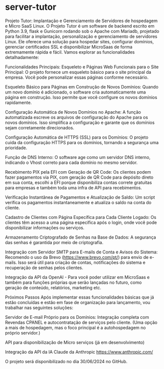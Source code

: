 # server-tutor
Projeto Tutor: Implantação e Gerenciamento de Servidores de hospedagem e Micro SaaS Linux.
O Projeto Tutor é um software de backend escrito em Python 3.9, flask e Gunicorn rodando sob o Apache com Mariadb, projetado para facilitar a implantação, personalização e gerenciamento de servidores Linux. Ele oferece uma solução para hospedar sites, configurar domínios, gerenciar certificados SSL e disponibilizar MicroSaas de forma extremamente rápida e fácil. Vamos explorar as funcionalidades detalhadamente:

Funcionalidades Principais:
Esqueleto e Páginas Web Funcionais para o Site Principal: O projeto fornece um esqueleto básico para o site principal da empresa. Você pode personalizar essas páginas conforme necessário.

Esqueleto Básico para Páginas em Construção de Novos Domínios: Quando um novo domínio é adicionado, o software cria automaticamente uma página em construção. Isso permite que você configure os novos domínios rapidamente.

Configuração Automática de Novos Domínios no Apache: A função automatizada escreve os arquivos de configuração do Apache para os novos domínios. Isso simplifica a configuração e garante que os domínios sejam corretamente direcionados.

Configuração Automática de HTTPS (SSL) para os Domínios: O projeto cuida da configuração HTTPS para os domínios, tornando a segurança uma prioridade.

Função de DNS Interno: O software age como um servidor DNS interno, indicando o Vhost correto para cada domínio no mesmo servidor.

Recebimento PIX pela EFI com Geração de QR Code: Os clientes podem fazer pagamentos via PIX, com geração de QR Code para depósito direto em sua conta, escolhi a EFI porque disponibiliza contas correte gratuitas para empresas e também toda uma infra de API para recebimentos.

Verificação Instantânea de Pagamentos e Atualização de Saldo: Um script verifica os pagamentos instantaneamente e atualiza o saldo na conta do cliente.

Cadastro de Clientes com Página Específica para Cada Cliente Logado: Os clientes têm acesso a uma página específica após o login, onde você pode disponibilizar informações ou serviços.

Armazenamento Criptografado de Senhas na Base de Dados: A segurança das senhas é garantida por meio de criptografia.

Integração com Servidor SMTP para E-mails de Conta e Avisos do Sistema: Recomendo o uso da Brevo (https://www.brevo.com/pt/) para envio de e-mails. Isso será útil para criação de contas, notificações do sistema e recuperação de senhas pelos clientes.

Integração da API da OpenAI - Para você poder utilizar em MicroSaas e também para funções próprias que serão lançadas no futuro, como geração de conteúdo, relatórios, marketing etc.

Próximos Passos Após implementar essas funcionalidades básicas que já estão concluídas e estão em fase de organização para lançamento, vou trabalhar nas seguintes soluções:

Servidor de E-mail Próprio para os Domínios: Integração completa com Revendas CPANEL e
autocontratação de serviços pelo cliente. (Uma opção a mais de hospedagem, mas o foco principal é a autohospedagem no próprio servidor.)

API para disponibilização de Micro serviços (já em desenvolvimento)

Integração da API da IA Claude da Anthropic https://www.anthropic.com/

O projeto será disponibilizado no dia 30/06/2024 no GitHub.

